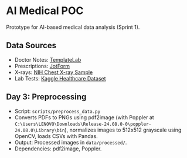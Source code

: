 # AI Medical POC
Prototype for AI-based medical data analysis (Sprint 1).

## Data Sources
- Doctor Notes: [TemplateLab](https://templatelab.com/doctors-note-template)
- Prescriptions: [JotForm](https://www.jotform.com/pdf-templates/prescription-template)
- X-rays: [NIH Chest X-ray Sample](https://www.kaggle.com/datasets/nih-chest-xrays/sample)
- Lab Tests: [Kaggle Healthcare Dataset](https://www.kaggle.com/datasets/prasad22/healthcare-dataset)

## Day 3: Preprocessing
- Script: `scripts/preprocess_data.py`
- Converts PDFs to PNGs using pdf2image (with Poppler at `C:\Users\LENOVO\Downloads\Release-24.08.0-0\poppler-24.08.0\Library\bin`), normalizes images to 512x512 grayscale using OpenCV, loads CSVs with Pandas.
- Output: Processed images in `data/processed/`.
- Dependencies: pdf2image, Poppler.